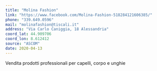 ```yaml
---
title: "Molina Fashion"
link: "https://www.facebook.com/Molina-Fashion-518284121606385/"
phone: "339.649.0596"
mail: "molinafashion@tiscali.it"
address: "Via Carlo Caniggia, 18 Alessandria"
coord_lat: 44.909706
coord_lon: 8.612412
source: "ASCOM"
date: 2020-04-13
---
```


Vendita prodotti professionali per capelli, corpo e unghie